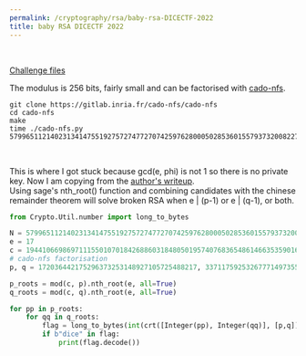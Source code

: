 ```yaml
---
permalink: /cryptography/rsa/baby-rsa-DICECTF-2022
title: baby RSA DICECTF 2022
---
```


<br>

[Challenge files](https://github.com/Connor-McCartney/CTF_Files/tree/main/2022/DICECTF)

The modulus is 256 bits, fairly small and can be factorised with [cado-nfs](https://gitlab.inria.fr/cado-nfs/cado-nfs).

```
git clone https://gitlab.inria.fr/cado-nfs/cado-nfs
cd cado-nfs
make
time ./cado-nfs.py 57996511214023134147551927572747727074259762800050285360155793732008227782157
```

<br>

This is where I got stuck because gcd(e, phi) is not 1 so there is no private key. Now I am copying from the [author's writeup](https://ctftime.org/writeup/32264). <br>
Using sage's nth_root() function and combining candidates with the chinese remainder theorem will solve broken RSA when e | (p-1) or e | (q-1), or both.

```python
from Crypto.Util.number import long_to_bytes

N = 57996511214023134147551927572747727074259762800050285360155793732008227782157
e = 17
c = 19441066986971115501070184268860318480501957407683654861466353590162062492971
# cado-nfs factorisation
p, q = 172036442175296373253148927105725488217, 337117592532677714973555912658569668821

p_roots = mod(c, p).nth_root(e, all=True)
q_roots = mod(c, q).nth_root(e, all=True)

for pp in p_roots:
    for qq in q_roots:
        flag = long_to_bytes(int(crt([Integer(pp), Integer(qq)], [p,q])))
        if b"dice" in flag:
            print(flag.decode())
```

